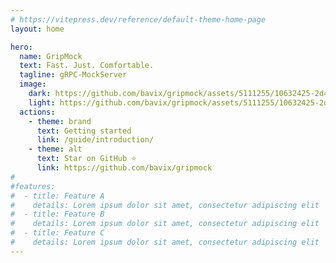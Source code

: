 ```yaml
---
# https://vitepress.dev/reference/default-theme-home-page
layout: home

hero:
  name: GripMock
  text: Fast. Just. Comfortable.
  tagline: gRPC-MockServer
  image: 
    dark: https://github.com/bavix/gripmock/assets/5111255/10632425-2d45-48a2-9d61-2db1dc42abd3
    light: https://github.com/bavix/gripmock/assets/5111255/10632425-2d45-48a2-9d61-2db1dc42abd3
  actions:
    - theme: brand
      text: Getting started
      link: /guide/introduction/
    - theme: alt
      text: Star on GitHub ⭐
      link: https://github.com/bavix/gripmock
#
#features:
#  - title: Feature A
#    details: Lorem ipsum dolor sit amet, consectetur adipiscing elit
#  - title: Feature B
#    details: Lorem ipsum dolor sit amet, consectetur adipiscing elit
#  - title: Feature C
#    details: Lorem ipsum dolor sit amet, consectetur adipiscing elit
---
```

